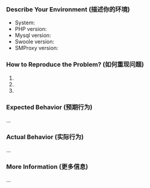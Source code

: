 ### Describe Your Environment (描述你的环境)

- System: 
- PHP version: 
- Mysql version: 
- Swoole version: 
- SMProxy version: 

### How to Reproduce the Problem? (如何重现问题)

1. 
2. 
3. 

### Expected Behavior (预期行为)

...

### Actual Behavior (实际行为)

...

### More Information (更多信息)

...